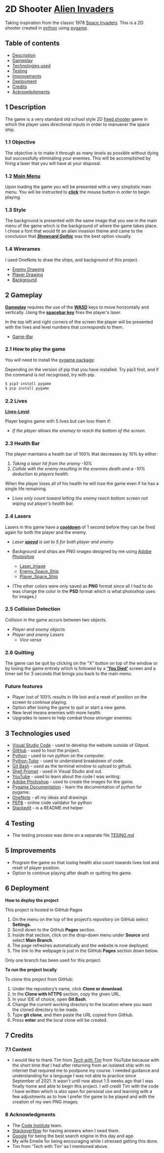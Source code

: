 # 2D Shooter [Alien Invaders](https://github.com/CHAMPION316/alien-invaders)

Taking inspiration from the classic 1978 [Space Invaders](https://en.wikipedia.org/wiki/Space_Invaders). This is a 2D shooter created in [python](https://www.python.org/) using [pygame](https://www.pygame.org/news). 

## Table of contents

- [Description](#1-description)
- [Gameplay](#2-gameplay)
- [Technologies used](#3-technologies-used)
- [Testing](#4-testing)
- [Improvements](#5-improvements)
- [Deployment](#6-deployment)
- [Credits](#7-credits)
- [Acknowledgments](#8-acknowledgments)

## 1 Description

The game is a very standard old school style 2D [fixed shooter](https://en.wikipedia.org/wiki/Shoot_%27em_up#Fixed_shooters) game in which the player uses directional inputs in order to manuever the space ship. 

### 1.1 Objective

The objective is to make it through as many levels as possible without dying but successfully eliminating your enemies. This will be accomplished by firing a laser that you will have at your disposal.

### 1.2 [Main Menu](readme-files/main-menu.jpg)

Upon loading the game you will be presented with a very simplistic main menu. You will be instructed to [**click**](readme-files/start-game.jpg) the mouse button in order to begin playing.

### 1.3 Style
The background is presented with the same image that you see in the main menu of the game which is the background of where the game takes place. I chose a font that would fit an alien invasion theme and came to the conclusion that [_**Showcard Gothic**_](readme-files/font-style.jpg) was the best option visually.

### 1.4 Wirerames
I used OneNote to draw the ships, and background of this project.
- [Enemy Drawing](wireframes/enemy-drawing.jpg)
- [Player Drawing](wireframes/player-drawing.jpg)
- [Background](wireframes/bg-drawing.jpg)


## 2 Gameplay

[**Gameplay**](readme-files/game-play.jpg) requires the use of the [**WASD**](readme-files/move-input.jpg) keys to move horizontally and vertically. Using the [**spacebar key**](readme-files/space-shoot.jpg) fires the player's laser.

In the top left and right corners of the screen the player will be presented with the lives and level numbers that corresponds to them.
- [Game-Bar](readme-files/game-bar.jpg)

### 2.1 How to play the game

You will need to install the [pygame package](https://github.com/pygame/pygame):

Depending on the version of pip that you have installed. Try pip3 first, and if the command is not recognised, try with pip.

```sh
$ pip3 install pygame
$ pip install pygame
```

### 2.2 Lives

[**Lives-Level**](readme-files/lives-level.jpg)

Player begins game with 5 lives but can _lose_ them if:

- _If the player allows the enemey to reach the bottom of the screen._

### 2.3 Health Bar

The player maintains a health bar of 100% that decreases by 10% by either:

1. _Taking a laser hit from the enemy -10%_
2. _Collide with the enemy resulting in the enemies death and a -10% deduction to players health._

When the player loses all of his health he will lose the game even if he has a single life remaining.

- _Lives only count toward letting the enemy reach bottom screen not wiping out player's health bar._

### 2.4 Lasers

Lasers in this game have a [__cooldown__](readme-files/cooldown-shot.jpg) of 1 second before they can be fired again for both the player and the enemy.

- _Laser [**speed**](readme-files/laser-speed.jpg) is set to 5 for both player and enemy_

- Background and ships are PNG images designed by me using [Adobe Photoshop](https://www.adobe.com/products/photoshop.html)

    * [Laser_Image](readme-files/laser_green_0.jpg)
    * [Enemy_Space_Ship](readme-files/space_ship_creation.jpg)
    * [Player_Space_Ship](readme-files/player_creation.jpg)
- (The other colors were only saved as **PNG** format since all I had to do was change the color in the **PSD** format which is what photoshop uses for images.)

### 2.5 Collision Detection
Collision in the game accurs between two objects. 

* _Player and enemy objects_
* _Player and enemy Lasers_
    * _Vice versa_

### 2.6 Quitting

The game can be quit by clicking on the "X" button on top of the window or by losing the game entirely which is followed by a [**'You Died'**](readme-files/end-game.jpg) screen and a timer set for 3 seconds that brings you back to the main menu.

### Future features
* Player lost of 100% results in life lost and a reset of position on the screen to continue playing.
* Option after losing the game to quit or start a new game. 
* New level means enemies with more health.
* Upgrades to lasers to help combat those stronger enemies.

## 3 Technologies used

- [Visual Studio Code](https://code.visualstudio.com/download) - used to develop the website outside of Gitpod.
- [GitHub](https://github.com/) - used to host the project.
- [Python](https://www.python.org/) - used to run python on the computer. 
- [Python-Tutor](https://pythontutor.com/) - used to understand breakdown of code. 
- [Git Bash](https://git-scm.com/downloads) - used as the terminal window to upload to github.
- [Shell Prompt](https://en.wikibooks.org/wiki/Guide_to_Unix/Explanations/Shell_Prompt) - used in Visual Studio and out.
- [YouTube](https://www.youtube.com/) - used to learn about the code I was writing.
- [Adobe Photoshop](https://www.adobe.com/products/photoshop.html) - used to create the images for the game.
- [Pygame Documentation](https://www.pygame.org/news) - learn the documentation of python for pygame.
- [OneNote](https://www.microsoft.com/en-us/microsoft-365/onenote/digital-note-taking-app) - all my ideas and drawings
- [PEP8](http://pep8online.com/) - online code validator for python
- [Stackedit](https://stackedit.io/) - is a README.md helper 

## 4 Testing

-   The testing process was done on a separate file [TESING.md](TESTING.md)

## 5 Improvements
- Program the game so that losing health also count towards lives lost and reset of player position.
- Option to continue playing after death or quitting the game.

## 6 Deployment

**How to deploy the project**

This project is hosted in GitHub Pages

1. On the menu on the top of the project’s repository on GitHub select **Settings**.
2. Scroll down to the GitHub **Pages** section.
3. Inside that section, click on the drop-down menu under **Source** and select **Main Branch**.
4. The page refreshes automatically and the website is now deployed.
5. The link to the webpage is just in the GitHub **Pages** section down below.

Only one branch has been used for this project.

**To run the project locally**

To clone this project from GitHub:

1. Under the repository’s name, click **Clone or download**.
2. In the **Clone with hTTPS** section, copy the given URL.
3. In your IDE of choice, open **Git Bash**.
4. Change the current working directory to the location where you want the cloned directory to be made.
5. Type **git clone**, and then paste the URL copied from GitHub.
6. Press **enter** and the local clone will be created.

## 7 Credits

### 7.1 Content
 
- I would like to thank Tim from [_Tech with Tim_](https://www.youtube.com/c/TechWithTim) from YouTube because with the short time that I had after returning from an isolated ship with no internet that required me to postpone my course. I needed guidance and understanding for a language I was not able to practice since September of 2021. It wasn't until now about 1.5 weeks ago that I was finally home and able to begin this project. I will credit Tim with the code I have written which is also open for personal use and learning with a few adjustments as to how I prefer the game to be played and with the creation of my own PNG images.  

### 8 Acknowledgments

- The [Code Institute](https://codeinstitute.net/) team.
- [Stackoverflow](https://stackoverflow.com/) for having answers when I need them.
- [Google](https://google.com/) for being the best search engine in this day and age.
- My wife Emelie for being encouraging while I stressed getting this done.
- Tim from 'Tech with Tim' as I mentioned above.
